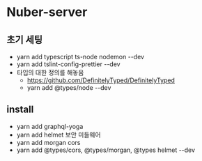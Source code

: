 # Nuber-server

## 초기 세팅
- yarn add typescript ts-node nodemon --dev
- yarn add tslint-config-prettier --dev
- 타입의 대한 정의를 해놓음
    - https://github.com/DefinitelyTyped/DefinitelyTyped
    - yarn add @types/node --dev

## install

- yarn add graphql-yoga 
- yarn add helmet 보안 미들웨어
- yarn add morgan cors
- yarn add @types/cors, @types/morgan, @types helmet  --dev